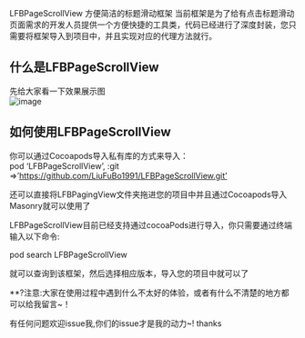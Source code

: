 



LFBPageScrollView
方便简洁的标题滑动框架
当前框架是为了给有点击标题滑动页面需求的开发人员提供一个方便快捷的工具类，代码已经进行了深度封装，您只需要将框架导入到项目中，并且实现对应的代理方法就行。


 ## 什么是LFBPageScrollView 

 先给大家看一下效果展示图<br>
![image](https://github.com/LiuFuBo1991/LFBPageScrollView/blob/master/分页滚动/Resources/effects.gif)
 
 ## 如何使用LFBPageScrollView 

 你可以通过Cocoapods导入私有库的方式来导入：<br>
 pod ‘LFBPageScrollView’, :git =>’https://github.com/LiuFuBo1991/LFBPageScrollView.git’
 
 还可以直接将LFBPagingView文件夹拖进您的项目中并且通过Cocoapods导入Masonry就可以使用了

 LFBPageScrollView目前已经支持通过cocoaPods进行导入，你只需要通过终端输入以下命令:

 pod search LFBPageScrollView 

 就可以查询到该框架，然后选择相应版本，导入您的项目中就可以了
 
  **?注意:大家在使用过程中遇到什么不太好的体验，或者有什么不清楚的地方都可以给我留言~！

 有任何问题欢迎issue我,你们的issue才是我的动力~! thanks
